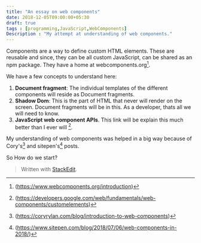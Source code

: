 ```yaml
---
title: "An essay on web components"
date: 2018-12-05T09:00:00+05:30
draft: true
tags : [programming,JavaScript,WebComponents]
Description : "My attempt at understanding of web components."
---
```


Components are a way to define custom HTML elements. These are reusable and since, they can be all custom JavaScript, can be shared as an  npm package. They have a home at webcomponents.org[^home].  

We have a few concepts to understand here:
 1. **Document fragment**: The individual templates of the different components will reside as Document fragments. 
 2. **Shadow Dom**: This is the part of HTML that never will render on the screen. Document fragments will be in this. As a developer, thats all we will need to know.
 3. **JavaScript web component APIs**. This link will be explain this much better than I ever will [^atGoogle].

My understanding of web components was helped in a big way because of Cory's[^blogPost1] and sitepen's[^sitepen] posts.  

So How do we start?


[^atGoogle]: (https://developers.google.com/web/fundamentals/web-components/customelements)  
[^blogPost1]: (https://coryrylan.com/blog/introduction-to-web-components)
[^sitepen]: (https://www.sitepen.com/blog/2018/07/06/web-components-in-2018/)
[^home]: (https://www.webcomponents.org/introduction)
[^moduleImport]: (https://jakearchibald.com/2017/es-modules-in-browsers/)

> Written with [StackEdit](https://stackedit.io/).


<!--stackedit_data:
eyJoaXN0b3J5IjpbLTgxNTUwNTE4MywtODI2MzkyNjMyLC04OD
AyNjI5MDFdfQ==
-->